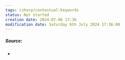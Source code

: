 ```yaml
---
tags: csharp/contextual-keywords
status: Not started
creation date: 2024-07-06 17:36
modification date: Saturday 6th July 2024 17:36:00
---
```

##### Source:
* 